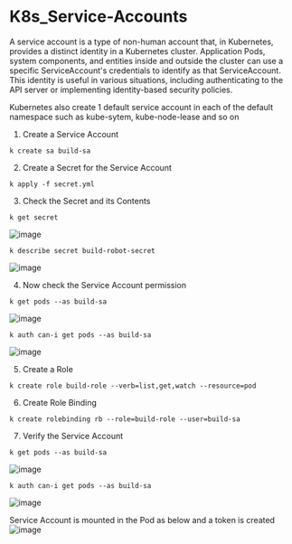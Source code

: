 # K8s_Service-Accounts

A service account is a type of non-human account that, in Kubernetes, provides a distinct identity in a Kubernetes cluster. Application Pods, system components, and entities inside and outside the cluster can use a specific ServiceAccount's credentials to identify as that ServiceAccount. This identity is useful in various situations, including authenticating to the API server or implementing identity-based security policies.

Kubernetes also create 1 default service account in each of the default namespace such as kube-sytem, kube-node-lease and so on
 
1. Create a Service Account
```
k create sa build-sa
```

2. Create a Secret for the Service Account
```
k apply -f secret.yml
```

3. Check the Secret and its Contents
```
k get secret
```
![image](https://github.com/user-attachments/assets/42def5cc-713f-4b6b-8049-c7b643272290)
```
k describe secret build-robot-secret
```
![image](https://github.com/user-attachments/assets/bff5b678-7a7e-43e4-a4b6-eaac7ff09504)

4. Now check the Service Account permission
```
k get pods --as build-sa
```
![image](https://github.com/user-attachments/assets/35a2b3fc-5abb-4981-a200-fd937c55271b)
```
k auth can-i get pods --as build-sa
```
![image](https://github.com/user-attachments/assets/9bb88bf3-f9ef-40a6-a1f7-354dc57d874d)

5. Create a Role
```
k create role build-role --verb=list,get,watch --resource=pod
```

6. Create Role Binding
```
k create rolebinding rb --role=build-role --user=build-sa
```

7. Verify the Service Account
```
k get pods --as build-sa
```
![image](https://github.com/user-attachments/assets/af3fc8ff-844b-4131-b522-764a353c4c57)
```
k auth can-i get pods --as build-sa
```
![image](https://github.com/user-attachments/assets/4b593e55-bcdc-4c74-b29f-af0d8f1999e5)

Service Account is mounted in the Pod as below and a token is created 
![image](https://github.com/user-attachments/assets/00cdf32c-dbd6-4075-a86d-6f950c3cc317)
